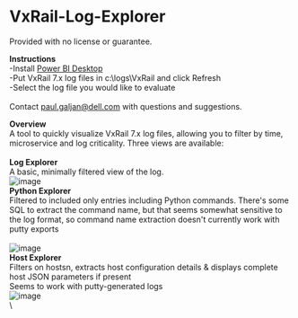 # VxRail-Log-Explorer
Provided with no license or guarantee.

**Instructions**\
-Install [Power BI Desktop](https://www.microsoft.com/en-us/download/details.aspx?id=58494)\
-Put VxRail 7.x log files in c:\logs\VxRail and click Refresh\
-Select the log file you would like to evaluate\
\
Contact paul.galjan@dell.com with questions and suggestions.

**Overview**\
A tool to quickly visualize VxRail 7.x log files, allowing you to filter by time, microservice and log criticality.  Three views are available:\
\
**Log Explorer**\
A basic, minimally filtered view of the log.\
![image](https://user-images.githubusercontent.com/11296072/124794738-53ecb700-df1d-11eb-95cc-204de999b480.png)
\
**Python Explorer**\
Filtered to included only entries including Python commands.  There's some SQL to extract the command name, but that seems somewhat sensitive to the log format, so command name extraction doesn't currently work with putty exports\
\
![image](https://user-images.githubusercontent.com/11296072/124781852-bd66c880-df11-11eb-8389-85acd72ae6ba.png)
\
**Host Explorer**\
Filters on hostsn, extracts host configuration details & displays complete host JSON parameters if present\
Seems to work with putty-generated logs\
![image](https://user-images.githubusercontent.com/11296072/124799685-d1ff8c80-df22-11eb-9303-bcccfec6685f.png)\
\


